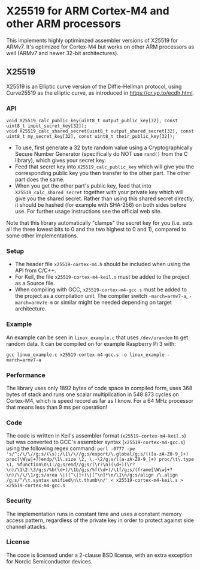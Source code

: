 # X25519 for ARM Cortex-M4 and other ARM processors

This implements highly optimimzed assembler versions of X25519 for ARMv7. It's optimized for Cortex-M4 but works on other ARM processors as well (ARMv7 and newer 32-bit architectures).

## X25519
X25519 is an Elliptic curve version of the Diffie-Hellman protocol, using Curve25519 as the elliptic curve, as introduced in https://cr.yp.to/ecdh.html.

### API
```
void X25519_calc_public_key(uint8_t output_public_key[32], const uint8_t input_secret_key[32]);
void X25519_calc_shared_secret(uint8_t output_shared_secret[32], const uint8_t my_secret_key[32], const uint8_t their_public_key[32]);
```

* To use, first generate a 32 byte random value using a Cryptographically Secure Number Generator (specifically do NOT use `rand()` from the C library), which gives your secret key.
* Feed that secret key into `X25519_calc_public_key` which will give you the corresponding public key you then transfer to the other part. The other part does the same.
* When you get the other part's public key, feed that into `X25519_calc_shared_secret` together with your private key which will give you the shared secret. Rather than using this shared secret directly, it should be hashed (for example with SHA-256) on both sides before use. For further usage instructions see the official web site.

Note that this library automatically "clamps" the secret key for you (i.e. sets all the three lowest bits to 0 and the two highest to 0 and 1), compared to some other implementations.

### Setup
* The header file `x25519-cortex-m4.h` should be included when using the API from C/C++.
* For Keil, the file `x25519-cortex-m4-keil.s` must be added to the project as a Source file.
* When compiling with GCC, `x25519-cortex-m4-gcc.s` must be added to the project as a compilation unit. The compiler switch `-march=armv7-a`, `-march=armv7e-m` or similar might be needed depending on target architecture.

### Example
An example can be seen in `linux_example.c` that uses `/dev/urandom` to get random data. It can be compiled on for example Raspberry Pi 3 with:
```
gcc linux_example.c x25519-cortex-m4-gcc.s -o linux_example -march=armv7-a
```

### Performance
The library uses only 1892 bytes of code space in compiled form, uses 368 bytes of stack and runs one scalar multiplication in 548 873 cycles on Cortex-M4, which is speed record as far as I know. For a 64 MHz processor that means less than 9 ms per operation!

### Code
The code is written in Keil's assembler format (`x25519-cortex-m4-keil.s`) but was converted to GCC's assembler syntax (`x25519-cortex-m4-gcc.s`) using the following regex command:
`perl -0777 -pe 's/^;/\/\//g;s/(\s);/\1\/\//g;s/export/\.global/g;s/(([a-zA-Z0-9_]+) proc[\W\w]+?)endp/\1\.size \2, \.-\2/g;s/([a-zA-Z0-9_]+) proc/\t\.type \1, %function\n\1:/g;s/end//g;s/(\r?\n)(\d+)(\r?\n)/\1\2:\3/g;s/%b(\d+)/\1b/g;s/%f(\d+)/\1f/g;s/(frame[\W\w]+?\n)/\/\/\1/g;s/area \|([^\|]+)\|[^\n]*\n/\1\n/g;s/align /\.align /g;s/^/\t.syntax unified\n\t.thumb\n/' < x25519-cortex-m4-keil.s > x25519-cortex-m4-gcc.s`

### Security
The implementation runs in constant time and uses a constant memory access pattern, regardless of the private key in order to protect against side channel attacks.

### License
The code is licensed under a 2-clause BSD license, with an extra exception for Nordic Semiconductor devices.
